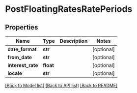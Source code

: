 # PostFloatingRatesRatePeriods

## Properties
Name | Type | Description | Notes
------------ | ------------- | ------------- | -------------
**date_format** | **str** |  | [optional] 
**from_date** | **str** |  | [optional] 
**interest_rate** | **float** |  | [optional] 
**locale** | **str** |  | [optional] 

[[Back to Model list]](../README.md#documentation-for-models) [[Back to API list]](../README.md#documentation-for-api-endpoints) [[Back to README]](../README.md)

